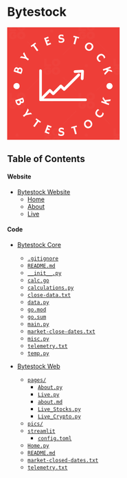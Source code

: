 # Bytestock

![Bytestock logo](./pics/bytestock-logo-red.png)

## Table of Contents

#### Website

- [Bytestock Website]()
    - [Home]()
    - [About]()
    - [Live]()

#### Code

- [Bytestock Core]()
    - [``.gitignore``]()
    - [``README.md``]()
    - [``__init__.py``]()
    - [``calc.go``]()
    - [``calculations.py``]()
    - [``close-data.txt``]()
    - [``data.py``]()
    - [``go.mod``]()
    - [``go.sum``]()
    - [``main.py``]()
    - [``market-close-dates.txt``]()
    - [``misc.py``]()
    - [``telemetry.txt``]()
    - [``temp.py``]()

- [Bytestock Web]()
    - [``pages/``]()
        - [``About.py``]()
        - [``Live.py``]()
        - [``about.md``]()
        - [``Live_Stocks.py``]()
        - [``Live_Crypto.py``]()
    - [``pics/``]()
    - [``streamlit``]()
        - [``config.toml``]()
    - [``Home.py``]()
    - [``README.md``]()
    - [``market-closed-dates.txt``]()
    - [``telemetry.txt``]()